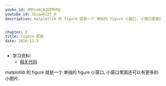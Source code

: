 ```yaml
---
youku_id: XMTcxNjA2OTM5Mg
youtube_id: 5IuawGiZ7_0
description: matplotlib 的 figure 就是一个 单独的 figure 小窗口, 小窗口里面还可以有更多的小图片. 


chapter: 2
title: figure 图像
date: 2016-11-3
---
```

* 学习资料:
  * [相关代码](https://github.com/MorvanZhou/tutorials/blob/master/matplotlibTUT/plt4_figure.py)
  
matplotlib 的 figure 就是一个 单独的 figure 小窗口, 
小窗口里面还可以有更多的小图片. 